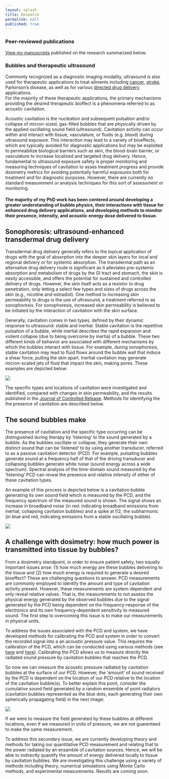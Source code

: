 ```yaml
---
layout: splash
title: Research
permalink: null
published: true
---
```

### Peer-reviewed publications ###
[View my manuscripts](https://scholar.google.com/citations?hl=en&user=yQ-Tm_oAAAAJ) published on the research summarized below. 


### Bubbles and therapeutic ultrasound ###
Commonly recognized as a diagnostic imaging modality, ultrasound is also used for therapeutic applications to treat ailments including [cancer](http://med.uc.edu/ultrasound/research#topic5), [stroke](http://med.uc.edu/ultrasound/research#topic1), Parkinson’s disease, as well as for various [directed drug delivery](http://med.uc.edu/ultrasound/research#topic2) applications.  
For the majority of these therapeutic applications, the primary mechanisms providing the desired therapeutic bioffect is a phenomena referred to as acoustic cavitation. 

Acoustic cavitation is the nucleation and subsequent pulsation and/or collapse of micron-sized, gas-filled bubbles that are physically driven by the applied oscillating sound field (ultrasound). Cavitation activity can occur within and interact with tissue, vasculature, or fluids (e.g. blood) during ultrasound exposure. 
This interaction may lead to a variety of bioeffects, which are typically avoided for diagnostic applications but may be exploited to permeabilize biological barriers such as skin, the blood-brain barrier, or vasculature to increase localized and targeted drug delivery. 
Hence, fundamental to ultrasound exposure safety is proper monitoring and measuring techniques of cavitation to asses treatment progress and provide  dosimetry  metrics for avoiding potentially harmful exposures both for treatment and for diagnostic purposes.
However, there are currently no standard measurement or analysis techniques for this sort of assessment or monitoring. 

#### The majority of my PhD work has been centered around developing a greater understanding of bubble physics, their interactions with tissue for enhanced drug delivery applications, and developing methods to monitor their presence, intensity, and acoustic energy dose delivered to tissue. ####



## Sonophoresis: ultrasound-enhanced transdermal drug delivery ##

 Transdermal drug delivery generally refers to the topical application of drugs with the goal of absorption into the deeper skin layers for local and regional delivery or for systemic absorption. 
 The transdermal path as an alternative drug delivery route is significant as it alleviates pre-systemic absorption and metabolism of drugs by the GI tract and stomach, the skin is easily accessible, and offers the potential for sustained and controlled delivery of drugs. 
 However, the skin itself acts as a resistor to drug penetration, only letting a select few types and sizes of drugs across the skin (e.g., nicotine and estradiol). One method to increasing skin permeability to drugs is the use of ultrasound, a treatment referred to as sonophoresis. 
 For sonophoresis, increased skin permeability is believed to be initiated by the interaction of cavitation with the skin surface. 

Generally, cavitation comes in two types, defined by their dynamic response to ultrasound: stable and inertial. Stable cavitation is the repetitive pulsation of a bubble, while inertial describes the rapid expansion and violent collapse (due to being overcome by inertia) of a bubble. These two different kinds of behavior are associated with different mechanisms by which the bubbles interact with tissue. For example, during sonophoresis, stable cavitation may lead to fluid flows around the bubble wall that induce a shear force, pulling the skin apart. Inertial cavitation may generate micron-scaled jets of fluid that impact the skin, making pores. 
These examples are depicted below:

![]({{site.baseurl}}https://github.com/richkylet/richkylet.github.io/blob/master/images/skin_cavitation.jpg?raw=true)

The specific types and locations of cavitation were investigated and identified, compared with changes in skin permeability, and the results published in the [Journal of Controlled Release](http://www.sciencedirect.com/science/article/pii/S0168365914005896). Methods for identifying the the presence of cavitation are described below. 

## The sound bubbles make ##

The presence of cavitation and the specific type occurring can be distinguished during therapy by ‘listening’ to the sound generated by a bubble. 
As the bubbles oscillate or collapse, they generate their own distinct sound that can be ‘listened’ to by using another transducer, referred to as a passive cavitation detector (PCD). 
For example, pulsating bubbles generate sound at a frequency half of that of the driving transducer and collapsing bubbles generate white noise (sound energy across a wide spectrum). 
Spectral analysis of the time-domain sound measured by the ‘listening’ PCD can reveal the presence and relative intensity of either of these cavitation types. 

An example of this process is depicted below is a cavitation bubble generating its own sound field which is measured by the PCD, and the frequency spectrum of the measured sound is shown. 
The signal shows an increase in broadband noise (in red: indicating broadband emissions from inertial, collapsing cavitation bubbles) and a spike at f/2, the subharmonic (in blue and red, indicating emissions from a stable oscillating bubble). 

![]({{site.baseurl}}https://github.com/richkylet/richkylet.github.io/blob/master/images/cavitationsound.jpg?raw=true)


## A challenge with dosimetry: how much power is transmitted into tissue by bubbles? ##
From a dosimetry standpoint, in order to ensure patient safety, two equally important issues arise: (1) how much energy are these bubbles delivering to the tissue and (2) how much energy is required to generate a desired bioeffect?
These are challenging questions to answer. 
PCD measurements are commonly employed to identify the amount and type of cavitation activity present. 
However, these measurements are system-dependent and only reveal relative values. 
That is, the measurements to not assess the physical energy generated by the observed bubbles due to the signal generated by the PCD being dependent on the frequency-response of the electronics and its own frequency-dependent sensitivity to measured sound. 
The first step to overcoming this issue is to make our  measurements in physical units. 


To address the issues associated with the PCD and system, we have developed methods for calibrating the PCD and system in order to convert the recorded signal into a an acoustic pressure value. This requires the calibration of the PCD, which can be conducted using various methods (see [here](http://scitation.aip.org/content/asa/journal/jasa/138/3/10.1121/1.4929620) and [here](http://scitation.aip.org/content/asa/journal/jasa/138/5/10.1121/1.4935080)). Calibrating the PCD allows us to measure directly the radiated sound pressure by cavitation bubbles that reaches the PCD. 


So now we can measure the acoustic pressure radiated by cavitation bubbles at the surface of our PCD. However, the ‘amount’ of sound received by the PCD is dependent on the location of our PCD relative to the location of the cavitation bubble(s). To better explain this point, consider the cumulative sound field generated by a random ensemble of point radiators (cavitation bubbles represented as the blue dots, each generating their own spherically propagating field) in the next image:

![]({{site.baseurl}}https://github.com/richkylet/richkylet.github.io/blob/master/images/x.gif?raw=true)

If we were to measure the field generated by these bubbles at different locations, even if we measured in units of pressure, we are not guarenteed to make the same measurement. 

To address this secondary issue, we are currently developing theory and methods for taking our quantitative PCD measurement and relating that to the power radiated by an ensamble of cavitation sources. Hence, we will be able to indirectly quantify the amount of energy delivered locally to tissue by cavitation bubbles.  We are investigating this challenge using a variety of methods including theory, numerical simulations using Monte Carlo methods, and experimental measurements. Results are coming soon. 







